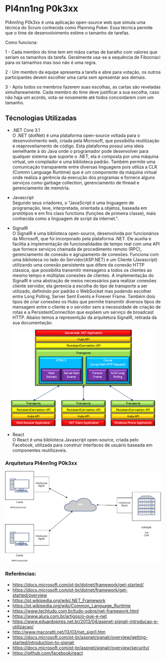 # Pl4nn1ng P0k3xx

Pl4nn1ng P0k3xx é uma aplicação open-source web que simula uma técnica do Scrum conhecida como Planning Poker. Essa técnica permite que o time de desenvolvimento estime o tamanho de tarefas.

Como funciona:

  1 - Cada membro do time tem em mãos cartas de baralho com valores que seriam os tamanhos da tarefa. Geralmente usa-se a sequência de Fibonnaci para os tamanhos mas isso não é uma regra.
 
  2 - Um membro da equipe apresenta a tarefa e abre para votação, os outros participantes devem escolher uma carta sem apresentar aos demais.
 
  3 - Após todos os membros fazerem suas escolhas, as cartas são reveladas simultaneamente. Cada membro do time deve justificar a sua escolha, caso não haja um acordo, vota-se novamente até todos concordarem com um tamanho.

## Técnologias Utilizadas
- .NET Core 3.1  
    O .NET (dotNet) é uma plataforma open-source voltada para o desenvolvimento web, criada pela Microsoft, que possibilita reutilização e reaproveitamento de código. Esta plataforma possui uma ideia semelhante à do Java onde o programador pode desenvolver para qualquer sistema que suporte o .NET, ela é composta por uma máquina virtual, um compilador e uma biblioteca padrão. Também permite uma comunicação transparente entre diversas linguagens pois utiliza a CLR (Commn Language Runtime) que é um componente da máquina virtual onde realiza a gerência da execução dos programas e fornece alguns serviços como garbage collection, gerenciamento de thread e gerenciamento de memória.
    
- Javascript  
  Segundo seus criadores, o "JavaScript é uma linguagem de programação, leve, interpretada, orientada a objetos, baseada em protótipos e em firs class functions (funções de primeira classe), mais conhecida como a linguagem de script da internet.".
 
- SignalR  
  O SignalR é uma biblioteca open-source, desenvolvida por funcionários da Microsoft, que foi incorporado pela plataforma .NET. Ele auxilia e facilita a implementação de funcionalidades de tempo real com uma API que fornece serviços chamada de procedimento remoto (RPC), gerenciamento de conexão e agrupamento de conexões. Funciona com uma biblioteca no lado do Servidor(ASP.NET) e um Cliente (Javascript) utilizando uma conexão persistente que difere da conexão HTTP clássica, que possibilita transmitir mensagens a todos os clientes ao mesmo tempo e múltiplas conexões de clientes.
  A implementação do SignalR é uma abstração de meios necessários para realizar conexões cliente servidor, ela gerencia a escolha do tipo de transporte a ser utilizado, definindo por padrão o WebSocket mas podendo escolher entre Long Polling, Server Sent Events e Forever Frame. Também dois tipos de criar conexões os Hubs que permite transmitir diversos tipos de mensagem entre o cliente e o servidor sem a necessidade de criação de rotas e a PersistentConnection que expõem um serviço de broadcast HTTP. Abaixo temos a representção da arquitetura SignalR, retirada da sua documentação.

 <p align="center">
  <img src="https://github.com/HenriqueRicardoFigueira/Pl4nn1ng-P0k3xx/blob/main/documentacao/image5.png?raw=true" />
</p>

- React   
  O React é uma biblioteca Javascript open-source, criada pelo Facebook, utilizada para construir interfaces de usuário baseada em componentes reutilizaveis.

### Arquitetura Pl4nn1ng P0k3xx
<p align="center">
  <img src="https://github.com/HenriqueRicardoFigueira/Pl4nn1ng-P0k3xx/blob/main/documentacao/Arquitetura_Pl4nn1ng.jpg?raw=true)" />
</p>

### Referências:

- https://docs.microsoft.com/pt-br/dotnet/framework/get-started/
- https://docs.microsoft.com/pt-br/dotnet/framework/get-started/overview
- https://pt.wikipedia.org/wiki/.NET_Framework
- https://pt.wikipedia.org/wiki/Common_Language_Runtime
- https://www.techtudo.com.br/tudo-sobre/net-framework.html
- https://www.alura.com.br/artigos/o-que-e-net
- https://www.eduardopires.net.br/2013/04/aspnet-signalr-introducao-e-utilizacao/
- http://www.macoratti.net/13/03/net_sign1.htm
- https://docs.microsoft.com/pt-br/aspnet/signalr/overview/getting-started/introduction-to-signalr
- https://docs.microsoft.com/pt-br/aspnet/signalr/overview/security/
- https://github.com/facebook/react
